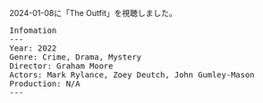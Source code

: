 
2024-01-08に「The Outfit」を視聴しました。

<pre>
Infomation
---
Year: 2022
Genre: Crime, Drama, Mystery
Director: Graham Moore
Actors: Mark Rylance, Zoey Deutch, John Gumley-Mason
Production: N/A
---
</pre>

